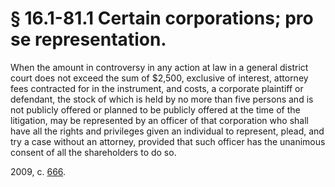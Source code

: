 # § 16.1-81.1 Certain corporations; pro se representation.

<p>When the amount in controversy in any action at law in a general district court does not exceed the sum of $2,500, exclusive of interest, attorney fees contracted for in the instrument, and costs, a corporate plaintiff or defendant, the stock of which is held by no more than five persons and is not publicly offered or planned to be publicly offered at the time of the litigation, may be represented by an officer of that corporation who shall have all the rights and privileges given an individual to represent, plead, and try a case without an attorney, provided that such officer has the unanimous consent of all the shareholders to do so.</p><p>2009, c. <a href='http://lis.virginia.gov/cgi-bin/legp604.exe?091+ful+CHAP0666'>666</a>.</p>